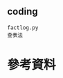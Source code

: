 # 

## coding
```
factlog.py
查表法
```



# 參考資料
```https://zh.wikipedia.org/zh-tw/%E6%97%B6%E9%97%B4%E5%A4%8D%E6%9D%82%E5%BA%A6
```